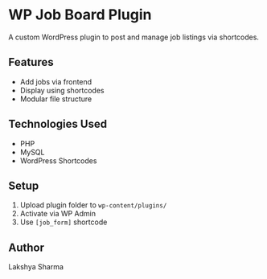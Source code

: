 # WP Job Board Plugin

A custom WordPress plugin to post and manage job listings via shortcodes.

## Features
- Add jobs via frontend
- Display using shortcodes
- Modular file structure

## Technologies Used
- PHP
- MySQL
- WordPress Shortcodes

## Setup
1. Upload plugin folder to `wp-content/plugins/`
2. Activate via WP Admin
3. Use `[job_form]` shortcode

## Author
Lakshya Sharma

